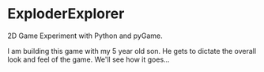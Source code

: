 ExploderExplorer
================

2D Game Experiment with Python and pyGame.

I am building this game with my 5 year old son.  He gets to dictate the overall look and feel of the game.  We'll see how it goes...

